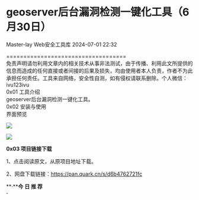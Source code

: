 #  geoserver后台漏洞检测一键化工具（6月30日）   
Master-lay  Web安全工具库   2024-07-01 22:32  
  
===================================  
免责声明请勿利用文章内的相关技术从事非法测试，由于传播、利用此文所提供的信息而造成的任何直接或者间接的后果及损失，均由使用者本人负责，作者不为此承担任何责任。工具来自网络，安全性自测，如有侵权请联系删除。个人微信：ivu123ivu  
0x01 工具介绍  
geoserver后台漏洞检测一键化工具。  
0x02 安装与使用  
界面预览  
  
![](https://mmbiz.qpic.cn/sz_mmbiz_png/8H1dCzib3Uibu0WKT2JUNicg5m9S4Qb6icyvof0SRbG1AcRJkmvibyUf9Ab92PbefHEicJ7taoZqw8fICxI22La7RdicQ/640?wx_fmt=png&from=appmsg "")  
  
![](https://mmbiz.qpic.cn/sz_mmbiz_png/8H1dCzib3Uibu0WKT2JUNicg5m9S4Qb6icyv3N3tNdsn4aBNicJHibGgt149JmU7sBFWy1NqSXMboR1ky7GTIebw9pFg/640?wx_fmt=png&from=appmsg "")  
  
**0x03 项目链接下载**  
  
1、点击阅读原文，从原项目地址下载。  
  
2、网盘下载链接：https://pan.quark.cn/s/d6b4762721fc  
  
  
  
**·****今 日 推 荐**  
**·**  
  
  
